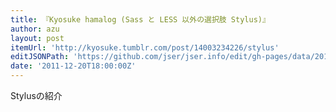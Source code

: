 ```yaml
---
title: 『Kyosuke hamalog (Sass と LESS 以外の選択肢 Stylus)』
author: azu
layout: post
itemUrl: 'http://kyosuke.tumblr.com/post/14003234226/stylus'
editJSONPath: 'https://github.com/jser/jser.info/edit/gh-pages/data/2011/12/index.json'
date: '2011-12-20T18:00:00Z'
---
```

Stylusの紹介
